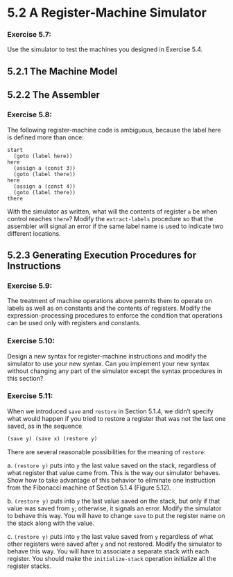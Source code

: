 # 5.2 A Register-Machine Simulator

### Exercise 5.7:

Use the simulator to test the machines you designed in Exercise 5.4.

## 5.2.1 The Machine Model

## 5.2.2 The Assembler

### Exercise 5.8:

The following register-machine code is ambiguous, because the label here is defined more than once:

```
start
  (goto (label here))
here
  (assign a (const 3))
  (goto (label there))
here
  (assign a (const 4))
  (goto (label there))
there
```

With the simulator as written, what will the contents of register `a` be when control reaches `there`? Modify the `extract-labels` procedure so that the assembler will signal an error if the same label name is used to indicate two different locations.

## 5.2.3 Generating Execution Procedures for Instructions

### Exercise 5.9:

The treatment of machine operations above permits them to operate on labels as well as on constants and the contents of registers. Modify the expression-processing procedures to enforce the condition that operations can be used only with registers and constants.

### Exercise 5.10:

Design a new syntax for register-machine instructions and modify the simulator to use your new syntax. Can you implement your new syntax without changing any part of the simulator except the syntax procedures in this section?

### Exercise 5.11:

When we introduced `save` and `restore` in Section 5.1.4, we didn’t specify what would happen if you tried to restore a register that was not the last one saved, as in the sequence

```scheme
(save y) (save x) (restore y)
```

There are several reasonable possibilities for the meaning of `restore`:

a. `(restore y)` puts into `y` the last value saved on the stack, regardless of what register that value came from. This is the way our simulator behaves. Show how to take advantage of this behavior to eliminate one instruction from the Fibonacci machine of Section 5.1.4 (Figure 5.12).

b. `(restore y)` puts into `y` the last value saved on the stack, but only if that value was saved from `y`; otherwise, it signals an error. Modify the simulator to behave this way. You will have to change `save` to put the register name on the stack along with the value.

c. `(restore y)` puts into `y` the last value saved from `y` regardless of what other registers were saved after `y` and not restored. Modify the simulator to behave this way. You will have to associate a separate stack with each register. You should make the `initialize-stack` operation initialize all the register stacks.
